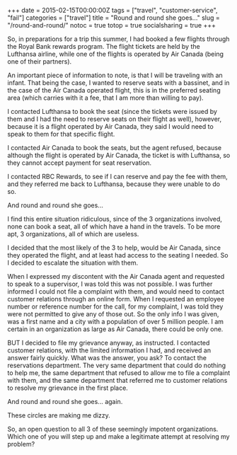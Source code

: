 +++
date = 2015-02-15T00:00:00Z
tags = ["travel", "customer-service", "fail"]
categories = ["travel"]
title = "Round and round she goes..."
slug = "/round-and-round/"
notoc = true
totop = true
socialsharing = true
+++

So, in preparations for a trip this summer, I had booked a few flights through the Royal Bank rewards program. The flight tickets are held by the Lufthansa airline, while one of the flights is operated by Air Canada (being one of their partners).

An important piece of information to note, is that I will be traveling with an infant. That being the case, I wanted to reserve seats with a bassinet, and in the case of the Air Canada operated flight, this is in the preferred seating area (which carries with it a fee, that I am more than willing to pay). 

I contacted Lufthansa to book the seat (since the tickets were issued by them and I had the need to reserve seats on their flight as well), however, because it is a flight operated by Air Canada, they said I would need to speak to them for that specific flight. 

I contacted Air Canada to book the seats, but the agent refused, because although the flight is operated by Air Canada, the ticket is with Lufthansa, so they cannot accept payment for seat reservation.

I contacted RBC Rewards, to see if I can reserve and pay the fee with them, and they referred me back to Lufthansa, because they were unable to do so.

And round and round she goes...

I find this entire situation ridiculous, since of the 3 organizations involved, none can book a seat, all of which have a hand in the travels. To be more apt, 3 organizations, all of which are useless.

I decided that the most likely of the 3 to help, would be Air Canada, since they operated the flight, and at least had access to the seating I needed. So I decided to escalate the situation with them.

When I expressed my discontent with the Air Canada agent and requested to speak to a supervisor, I was told this was not possible. I was further informed I could not file a complaint with them, and would need to contact customer relations through an online form. When I requested an employee number or reference number for the call, for my complaint, I was told they were not permitted to give any of those out. So the only info I was given, was a first name and a city with a population of over 5 million people. I am certain in an organization as large as Air Canada, there could be only one.

BUT I decided to file my grievance anyway, as instructed. I contacted customer relations, with the limited information I had, and received an answer fairly quickly. What was the answer, you ask? To contact the reservations department. The very same department that could do nothing to help me, the same department that refused to allow me to file a complaint with them, and the same department that referred me to customer relations to resolve my grievance in the first place. 

And round and round she goes... again.

These circles are making me dizzy.

So, an open question to all 3 of these seemingly impotent organizations. Which one of you will step up and make a legitimate attempt at resolving my problem?
